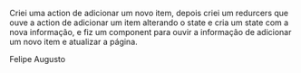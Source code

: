 Criei uma action de adicionar um novo item, depois criei um redurcers que ouve a action de adicionar um item alterando o state e cria um state com a nova informação, e fiz um component para ouvir a informação de adicionar um novo item e atualizar a página. 

Felipe Augusto